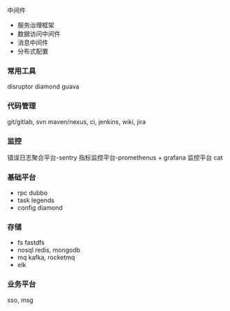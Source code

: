 中间件
* 服务治理框架
* 数据访问中间件
* 消息中间件
* 分布式配置

### 常用工具
disruptor
diamond
guava

### 代码管理
git/gitlab, svn
maven/nexus,
ci, jenkins, 
wiki, jira

### 监控
错误日志聚合平台-sentry
指标监控平台-promethenus + grafana
监控平台 cat

### 基础平台
* rpc dubbo
* task legends
* config diamond

### 存储
* fs fastdfs
* nosql redis, mongodb
* mq kafka, rocketmq
* elk

### 业务平台
sso, msg